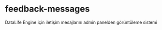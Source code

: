 feedback-messages
=================

DataLife Engine için iletişim mesajlarını admin panelden görüntüleme sistemi
